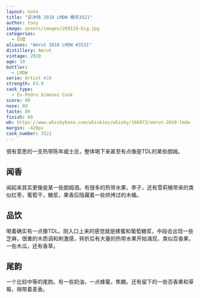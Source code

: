 ```yaml
---
layout: note
title: "亚沐特 2010 LMDW 桶号3521"
author: tony
image: assets/images/289129-big.jpg
categories:
  - 印度
aliases: "Amrut 2010 LMDW #3521"
distillery: Amrut
vintage: 2010
age: 10
bottler:
  - LMDW
serie: Artist #10
strength: 63.9
cask_type:
  - Ex-Pedro Ximenez Cask
score: 89
nose: 89
taste: 89
finish: 88
wb: https://www.whiskybase.com/whiskies/whisky/166073/amrut-2010-lmdw
margin: -420px
cask_number: 3521
---
```

很有意思的一支热带陈年威士忌，整体喝下来甚至有点像是TDL的某些朗姆。
## 闻香
闻起来其实更像是某一些朗姆酒。有很多的热带水果，李子，还有雪莉桶带来的类似红枣，葡萄干，糖浆，果香后隐藏着一些烘烤过的木桶。

## 品饮
喝着确实有一点像TDL。刚入口上来的感觉就是蜂蜜和葡萄糖浆，中段会出现一些芝麻，很重的木质调和刺激感，转折后有大量的热带水果开始涌现，类似百香果，一些木瓜，还有香草。

## 尾韵
一个比较中等的尾韵。有一些奶油，一点蜂蜜，焦糖。还有留下的一些百香果和草莓，捎带着麦香。
